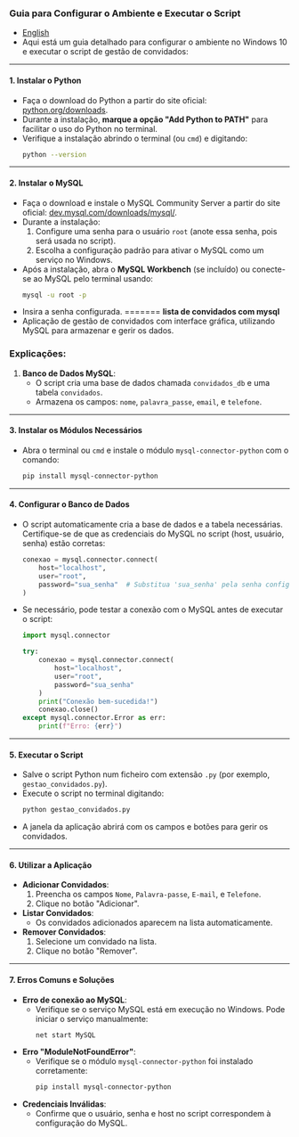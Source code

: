 ### Guia para Configurar o Ambiente e Executar o Script
 - [English](https://github.com/0joseDark/-mysql-guest-list-0/blob/main/English-README.md) 
 - Aqui está um guia detalhado para configurar o ambiente no Windows 10 e executar o script de gestão de convidados:

---

#### 1. **Instalar o Python**
   - Faça o download do Python a partir do site oficial: [python.org/downloads](https://www.python.org/downloads/).
   - Durante a instalação, **marque a opção "Add Python to PATH"** para facilitar o uso do Python no terminal.
   - Verifique a instalação abrindo o terminal (ou `cmd`) e digitando:
     ```bash
     python --version
     ```

---

#### 2. **Instalar o MySQL**
   - Faça o download e instale o MySQL Community Server a partir do site oficial: [dev.mysql.com/downloads/mysql/](https://dev.mysql.com/downloads/mysql/).
   - Durante a instalação:
     1. Configure uma senha para o usuário `root` (anote essa senha, pois será usada no script).
     2. Escolha a configuração padrão para ativar o MySQL como um serviço no Windows.
   - Após a instalação, abra o **MySQL Workbench** (se incluído) ou conecte-se ao MySQL pelo terminal usando:
     ```bash
     mysql -u root -p
     ```
   - Insira a senha configurada.
=======
  **lista de convidados com mysql**
 - Aplicação de gestão de convidados com interface gráfica, utilizando MySQL para armazenar e gerir os dados.
### Explicações:
1. **Banco de Dados MySQL**:
   - O script cria uma base de dados chamada `convidados_db` e uma tabela `convidados`.
   - Armazena os campos: `nome`, `palavra_passe`, `email`, e `telefone`.

---

#### 3. **Instalar os Módulos Necessários**
   - Abra o terminal ou `cmd` e instale o módulo `mysql-connector-python` com o comando:
     ```bash
     pip install mysql-connector-python
     ```

---

#### 4. **Configurar o Banco de Dados**
   - O script automaticamente cria a base de dados e a tabela necessárias. Certifique-se de que as credenciais do MySQL no script (host, usuário, senha) estão corretas:
     ```python
     conexao = mysql.connector.connect(
         host="localhost",
         user="root",
         password="sua_senha"  # Substitua 'sua_senha' pela senha configurada no MySQL
     )
     ```
   - Se necessário, pode testar a conexão com o MySQL antes de executar o script:
     ```python
     import mysql.connector

     try:
         conexao = mysql.connector.connect(
             host="localhost",
             user="root",
             password="sua_senha"
         )
         print("Conexão bem-sucedida!")
         conexao.close()
     except mysql.connector.Error as err:
         print(f"Erro: {err}")
     ```

---

#### 5. **Executar o Script**
   - Salve o script Python num ficheiro com extensão `.py` (por exemplo, `gestao_convidados.py`).
   - Execute o script no terminal digitando:
     ```bash
     python gestao_convidados.py
     ```
   - A janela da aplicação abrirá com os campos e botões para gerir os convidados.

---

#### 6. **Utilizar a Aplicação**
   - **Adicionar Convidados**:
     1. Preencha os campos `Nome`, `Palavra-passe`, `E-mail`, e `Telefone`.
     2. Clique no botão "Adicionar".
   - **Listar Convidados**:
     - Os convidados adicionados aparecem na lista automaticamente.
   - **Remover Convidados**:
     1. Selecione um convidado na lista.
     2. Clique no botão "Remover".

---

#### 7. **Erros Comuns e Soluções**
   - **Erro de conexão ao MySQL**:
     - Verifique se o serviço MySQL está em execução no Windows. Pode iniciar o serviço manualmente:
       ```bash
       net start MySQL
       ```
   - **Erro "ModuleNotFoundError"**:
     - Verifique se o módulo `mysql-connector-python` foi instalado corretamente:
       ```bash
       pip install mysql-connector-python
       ```
   - **Credenciais Inválidas**:
     - Confirme que o usuário, senha e host no script correspondem à configuração do MySQL.
